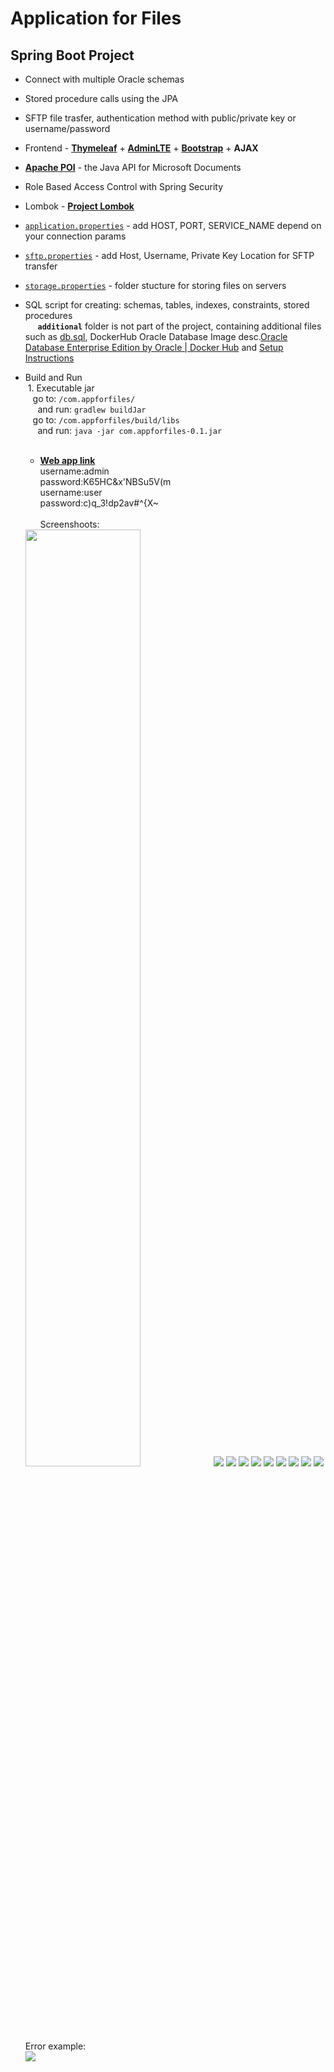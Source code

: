 # Application for Files

## Spring Boot Project

- Connect with multiple Oracle schemas

- Stored procedure calls using the JPA

- SFTP file trasfer, authentication method with public/private key or username/password

- Frontend - **[Thymeleaf](https://www.thymeleaf.org/)** + **[AdminLTE](https://adminlte.io/)** + **[Bootstrap](https://getbootstrap.com/)** + **AJAX**

- **[Apache POI](https://poi.apache.org/)** - the Java API for Microsoft Documents

- Role Based Access Control with Spring Security

- Lombok - **[Project Lombok](https://projectlombok.org/setup/overview)** 

- [`application.properties`](/src/main/resources/application.properties) - add HOST, PORT, SERVICE_NAME depend on your connection params

- [`sftp.properties`](/src/main/resources/sftp.properties) - add Host, Username, Private Key Location for SFTP transfer

- [`storage.properties`](/src/main/resources/storage.properties) - folder stucture for storing files on servers

- SQL script for creating: schemas, tables, indexes, constraints, stored procedures
  <br>&nbsp;&nbsp;&nbsp;&nbsp;
  **`additional`** folder is not part of the project, containing additional files such as [db.sql](/additional/db.sql), DockerHub Oracle Database Image desc.[Oracle Database Enterprise Edition by Oracle | Docker Hub](https://github.com/ljubo-s/com.appforfiles/blob/main/additional/Oracle_Database_Enterprise_Edition_by_Oracle_Docker_Hub.pdf) and [Setup Instructions](https://github.com/ljubo-s/com.appforfiles/blob/main/additional/Setup_Instructions_Docker_Hub-Oracle_database.pdf)

- Build and Run
  <br>&nbsp;1. Executable jar
  <br>&nbsp;&nbsp; 
  go to: `/com.appforfiles/`
  <br>&nbsp;&nbsp;&nbsp;&nbsp; 
  and run: `gradlew buildJar` 
  <br>&nbsp;&nbsp; 
  go to: `/com.appforfiles/build/libs`
  <br>&nbsp;&nbsp;&nbsp;&nbsp; 
  and run: `java -jar com.appforfiles-0.1.jar`
  <br>&nbsp;
  
  - **[Web app link](http://164.68.100.119:8091/app/login)**<br>
    username:admin<br>
    password:K65HC&x'NBSu5V(m<br>
    username:user<br>
    password:c)q_3!dp2av#^{X~
    <br><br>
    Screenshoots:<br>
  
  <img src="https://user-images.githubusercontent.com/50277204/157264259-e6fc0833-e4bc-462f-94b6-44970828403a.png" width="62%">
  <img src="https://user-images.githubusercontent.com/50277204/157264265-4dc32f18-9f6d-4ec5-94c2-ffd3b184e3e2.png">
  <img src="https://user-images.githubusercontent.com/50277204/157264268-d96ac361-472e-4d38-a319-07710a42e088.png">
  <img src="https://user-images.githubusercontent.com/50277204/157264270-8b3fad4c-5cf4-4a81-9ae6-a1c3f7c8b526.png">
  <img src="https://user-images.githubusercontent.com/50277204/157264275-0c0b1d9c-15ee-4610-9a8d-25276c743f02.png">
  <img src="https://user-images.githubusercontent.com/50277204/157264276-49be9d95-44bc-4103-a589-2578b919b884.png">
  <img src="https://user-images.githubusercontent.com/50277204/157264279-822a1dc7-1170-467d-885a-b184aba96e96.png">
  <img src="https://user-images.githubusercontent.com/50277204/157264283-a935b5c0-b981-4b90-8c2f-f1120ef80da0.png">
  <img src="https://user-images.githubusercontent.com/50277204/157264285-fe665017-7d4c-490a-adf9-31db119fe174.png">
  <img src="https://user-images.githubusercontent.com/50277204/157264286-4c374340-efbd-4b9c-b9e4-3769b262d5de.png">
  Error example:<br>
  <img src="https://user-images.githubusercontent.com/50277204/157264290-1a5be560-cacb-4c64-abc1-44f235e47a4a.png">